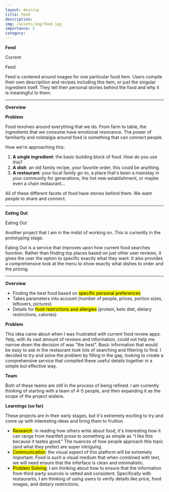 ```yaml
---
layout: descrip
title: Feed
description:
img: /assets/img/feed.jpg
importance: 3
category:
---
```


**Feed**

Current

<div class="row">
    <div class="col-sm mt-3 mt-md-0">
        <img class="center" src="{{ '/assets/img/feed.jpg' | relative_url }}" alt="" title="similar singer"/>
    </div>
</div>
<div class="caption">
    Feed
</div>

Feed is centered around images for one particular food item. Users compile their own descriptiion and recipes including this item, or just the singular ingredient itself. They tell their personal stories behind the food and why it is meaningful to them.

---

**Overview**

**Problem**

Food revolves around everything that we do. From farm to table, the ingredients that we consume have emotional resonance. The power of familiarity and nolstalgia around food is something that can connect people.

How we're approaching this:

1. **A single ingredient**: the basic building block of food. How do you use this?
2. **A dish**: an old family recipe, your favorite order, this could be anything.
3. **A restaurant**: your local family go-to, a place that's been a mainstay in your community for generations, the hot new establishment, or maybe even a chain restaurant...

All of these different facets of food have stories behind them. We want people to share and connect.

---

**Eating Out**

<div class="row">
    <div class="col-sm mt-3 mt-md-0">
        <img class="center" src="{{ '/assets/img/eatingout.jpg' | relative_url }}" alt="" title="eating out"/>
    </div>
</div>
<div class="caption">
    Eating Out
</div>

Another project that I am in the midst of working on. This is currently in the prototyping stage.

Eating Out is a service that improves upon how current food searches function. Rather than finding top places based on just other user reviews, it gives the user the option to specific exactly what they want. It also provides a comprehensive look at the menu to show exactly what dishes to order and the pricing.

---

**Overview**

- Finding the best food based on <mark>specific personal preferences</mark>
- Takes parameters into account (number of people, prices, portion sizes, leftovers, pictures)
- Details for <mark>food restrictions and allergies</mark> (protein, keto diet, dietary restrictions, calories)

**Problem**

This idea came about when I was frustrated with current food review apps. Yelp, with its vast amount of reviews and information, could not help me narrow down the decision of was "the best". Basic information that would be easy to ask in the restaurant took lots of searching and filtering to find. I decided to try and solve the problem by filling in the gap, looking to create a comprehensive service that compiled these useful details together in a simple but effective way.

**Team**

Both of these teams are still in the process of being refined. I am currently thinking of starting with a team of 4-5 people, and then expanding it as the scope of the project widens.

**Learnings (so far)**

These projects are in their early stages, but it's extremely exciting to try and come up with interesting ideas and bring them to fruition.

- <mark>Research</mark>: in reading how others write about food, it's interesting how it can range from heartfelt prose to something as simple as "I like this because it tastes good." The nuances of how people approach this topic (and what they prefer) are super intriguing. 
- <mark>Communication</mark>: the visual aspect of this platform will be extremely important. Food is such a visual medium that when combined with text, we will need ensure that the inferface is clean and minimalistic.
- <mark>Problem Solving</mark>: I am thinking about how to ensure that the information from third-party sources is vetted and consistent. Specifically with restaurants, I am thinking of using users to verify details like price, food images, and dietary restrictions.